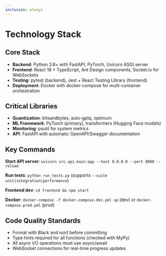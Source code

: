```yaml
---
inclusion: always
---
```


# Technology Stack

## Core Stack
- **Backend**: Python 3.8+ with FastAPI, PyTorch, Uvicorn ASGI server
- **Frontend**: React 18 + TypeScript, Ant Design components, Socket.io for WebSockets
- **Testing**: pytest (backend), Jest + React Testing Library (frontend)
- **Deployment**: Docker with docker-compose for multi-container orchestration

## Critical Libraries
- **Quantization**: bitsandbytes, auto-gptq, optimum
- **ML Framework**: PyTorch (primary), transformers (Hugging Face models)
- **Monitoring**: psutil for system metrics
- **API**: FastAPI with automatic OpenAPI/Swagger documentation

## Key Commands

**Start API server**: `uvicorn src.api.main:app --host 0.0.0.0 --port 8000 --reload`

**Run tests**: `python run_tests.py` (supports `--suite unit|integration|performance`)

**Frontend dev**: `cd frontend && npm start`

**Docker**: `docker-compose -f docker-compose.dev.yml up` (dev) or `docker-compose.prod.yml` (prod)

## Code Quality Standards
- Format with Black and isort before committing
- Type hints required for all functions (checked with MyPy)
- All async I/O operations must use async/await
- WebSocket connections for real-time progress updates